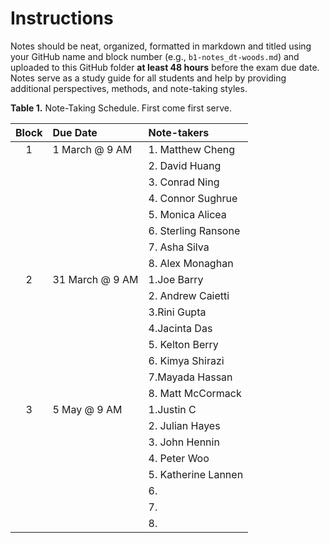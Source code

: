 # Instructions 
Notes should be neat, organized, formatted in markdown and titled using your GitHub name and block number (e.g., `b1-notes_dt-woods.md`) and uploaded to this GitHub folder **at least 48 hours** before the exam due date.
Notes serve as a study guide for all students and help by providing additional perspectives, methods, and note-taking styles.

__Table 1.__ Note-Taking Schedule. First come first serve.

| Block | Due Date        | Note-takers |
| :---: | :-------------- | :---------  |
| 1     | 1 March @ 9 AM  | 1. Matthew Cheng      |
|       |                 | 2. David Huang        |
|       |                 | 3. Conrad Ning        |
|       |                 | 4. Connor Sughrue     |
|       |                 | 5. Monica Alicea         |
|       |                 | 6. Sterling Ransone         |
|       |                 | 7. Asha Silva         |
|       |                 | 8. Alex Monaghan      |
| 2     | 31 March @ 9 AM | 1.Joe Barry           |
|       |                 | 2. Andrew Caietti     |
|       |                 | 3.Rini Gupta          |
|       |                 | 4.Jacinta Das         |
|       |                 | 5. Kelton Berry       |
|       |                 | 6. Kimya Shirazi      |
|       |                 | 7.Mayada Hassan       |
|       |                 | 8. Matt McCormack     |
| 3     | 5 May @ 9 AM    | 1.Justin C  |
|       |                 | 2. Julian Hayes|
|       |                 | 3. John Hennin         |
|       |                 | 4. Peter Woo      |
|       |                 | 5. Katherine Lannen          |
|       |                 | 6.          |
|       |                 | 7.          |
|       |                 | 8.          |
